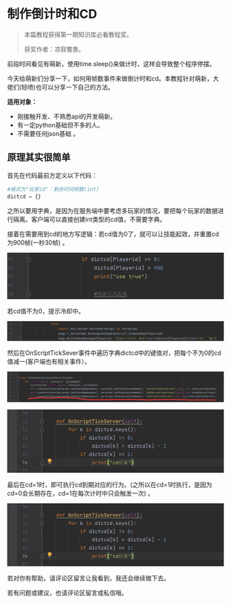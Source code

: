 # 制作倒计时和CD

> 本篇教程获得第一期知识库必看教程奖。
>
> 获奖作者：凉寂蜀黍。

前段时间看见有萌新，使用time.sleep()来做计时，这样会导致整个程序停摆。

今天给萌新们分享一下，如何用帧数事件来做倒计时和cd。本教程针对萌新，大佬们(轻喷)也可以分享一下自己的方法。

**适用对象：**

- 刚接触开发、不熟悉api的开发萌新。
- 有一定python基础但不多的人。
- 不需要任何json基础  。



## 原理其实很简单

首先在代码最前方定义以下代码：

```python
#格式为"玩家id"：剩余时间帧数(int)
dictcd = {}
```

之所以要用字典，是因为在服务端中要考虑多玩家的情况，要把每个玩家的数据进行隔离。客户端可以直接创建int类型的cd值，不需要字典。

接着在需要用到cd的地方写逻辑：若cd值为0了，就可以让技能起效，并重置cd为900帧(一秒30帧) 。

![img](./images/1_0.png)



若cd值不为0，提示冷却中。

![img](./images/1_1.png)



然后在OnScriptTickSever事件中遍历字典dictcd中的键值对，把每个不为0的cd值减一(客户端也有相关事件）。

![img](./images/1_2.png)

![img](./images/1_3.png)



最后在cd=1时，即可执行cd到期对应的行为。(之所以在cd=1时执行，是因为cd=0会长期存在，cd=1在每次计时中只会触发一次) 。

![img](./images/1_4.png)



若对你有帮助，请评论区留言让我看到，我还会继续做下去。

若有问题或建议，也请评论区留言或私信哦。

